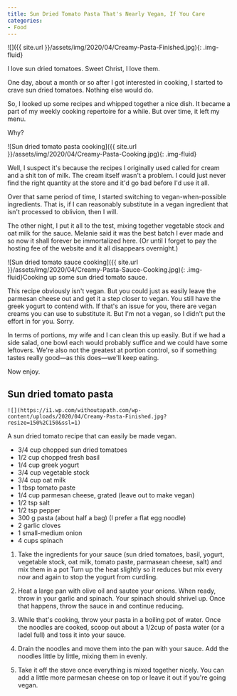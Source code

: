 ```yaml
---
title: Sun Dried Tomato Pasta That's Nearly Vegan, If You Care
categories:
- Food
---
```


![]({{ site.url }}/assets/img/2020/04/Creamy-Pasta-Finished.jpg){: .img-fluid}

I love sun dried tomatoes. Sweet Christ, I love them.

One day, about a month or so after I got interested in cooking, I started to crave sun dried tomatoes. Nothing else would do.

So, I looked up some recipes and whipped together a nice dish. It became a part of my weekly cooking repertoire for a while. But over time, it left my menu.

<!-- more -->

Why?

![Sun dried tomato pasta cooking]({{ site.url }}/assets/img/2020/04/Creamy-Pasta-Cooking.jpg){: .img-fluid}

Well, I suspect it's because the recipes I originally used called for cream and a shit ton of milk. The cream itself wasn't a problem. I could just never find the right quantity at the store and it'd go bad before I'd use it all.

Over that same period of time, I started switching to vegan-when-possible ingredients. That is, if I can reasonably substitute in a vegan ingredient that isn't processed to oblivion, then I will.

The other night, I put it all to the test, mixing together vegetable stock and oat milk for the sauce. Melanie said it was the best batch I ever made and so now it shall forever be immortalized here. (Or until I forget to pay the hosting fee of the website and it all disappears overnight.)

![Sun dried tomato sauce cooking]({{ site.url }}/assets/img/2020/04/Creamy-Pasta-Sauce-Cooking.jpg){: .img-fluid}Cooking up some sun dried tomato sauce.

This recipe obviously isn't vegan. But you could just as easily leave the parmesan cheese out and get it a step closer to vegan. You still have the greek yogurt to contend with. If that's an issue for you, there are vegan creams you can use to substitute it. But I'm not a vegan, so I didn't put the effort in for you. Sorry.

In terms of portions, my wife and I can clean this up easily. But if we had a side salad, one bowl each would probably suffice and we could have some leftovers. We're also not the greatest at portion control, so if something tastes really good––as this does––we'll keep eating.

Now enjoy.

	

## Sun dried tomato pasta

	![](https://i1.wp.com/withoutapath.com/wp-content/uploads/2020/04/Creamy-Pasta-Finished.jpg?resize=150%2C150&ssl=1)	

		

A sun dried tomato recipe that can easily be made vegan.

	

	

		

  * 3/4 cup chopped sun dried tomatoes
  * 1/2 cup chopped fresh basil
  * 1/4 cup greek yogurt
  * 3/4 cup vegetable stock
  * 3/4 cup oat milk
  * 1 tbsp tomato paste
  * 1/4 cup parmesan cheese, grated (leave out to make vegan)
  * 1/2 tsp salt
  * 1/2 tsp pepper
  * 300 g pasta (about half a bag) (I prefer a flat egg noodle)
  * 2 garlic cloves
  * 1 small-medium onion
  * 4 cups spinach
	

	

		

  1. Take the ingredients for your sauce (sun dried tomatoes, basil, yogurt, vegetable stock, oat milk, tomato paste, parmasean cheese, salt) and mix them in a pot Turn up the heat slightly so it reduces but mix every now and again to stop the yogurt from curdling.

  2. Heat a large pan with olive oil and sautee your onions. When ready, throw in your garlic and spinach. Your spinach should shrivel up. Once that happens, throw the sauce in and continue reducing.

  3. While that's cooking, throw your pasta in a boiling pot of water. Once the noodles are cooked, scoop out about a 1/2cup of pasta water (or a ladel full) and toss it into your sauce.

  4. Drain the noodles and move them into the pan with your sauce. Add the noodles little by little, mixing them in evenly.

  5. Take it off the stove once everything is mixed together nicely. You can add a little more parmesan cheese on top or leave it out if you're going vegan.

	

	

			

